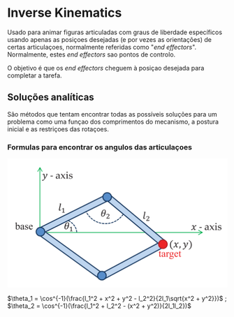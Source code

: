 # Inverse Kinematics

Usado para animar figuras articuladas com graus de liberdade específicos usando apenas as posiçoes desejadas (e por vezes as orientações) de certas articulaçoes, normalmente referidas como "*end effectors*". Normalmente, estes *end effectors* sao pontos de controlo.

O objetivo é que os *end effectors* cheguem à posiçao desejada para completar a tarefa.

## Soluções analíticas
São métodos que tentam encontrar todas as possíveis soluções para um problema como uma funçao dos comprimentos do mecanismo, a postura inicial e as restriçoes das rotaçoes.

### Formulas para encontrar os angulos das articulaçoes

![Ik Analytics](ik_analytics.png)


$\theta_1 = \cos^{-1}(\frac{l_1^2 + x^2 + y^2 - l_2^2}{2l_1\sqrt{x^2 + y^2}})$ ; $\theta_2 = \cos^{-1}(\frac{l_1^2 + l_2^2 - (x^2 + y^2)}{2l_1l_2})$
